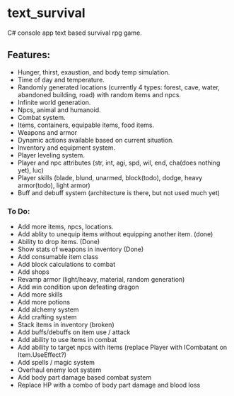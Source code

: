 # text_survival
C# console app text based survival rpg game.

## Features:
- Hunger, thirst, exaustion, and body temp simulation.
- Time of day and temperature.
- Randomly generated locations (currently 4 types: forest, cave, water, abandoned building, road) with random items and npcs.
- Infinite world generation.
- Npcs, animal and humanoid.
- Combat system.
- Items, containers, equipable items, food items.
- Weapons and armor
- Dynamic actions available based on current situation.
- Inventory and equipment system.
- Player leveling system.
- Player and npc attributes (str, int, agi, spd, wil, end, cha(does nothing yet), luc)
- Player skills (blade, blund, unarmed, block(todo), dodge, heavy armor(todo), light armor)
- Buff and debuff system (architecture is there, but not used much yet)

### To Do:
- Add more items, npcs, locations.
- Add ablity to unequip items without equipping another item. (done)
- Ability to drop items. (Done)
- Show stats of weapons in inventory (Done)
- Add consumable item class
- Add block calculations to combat 
- Add shops
- Revamp armor (light/heavy, material, random generation)
- Add win condition upon defeating dragon
- Add more skills
- Add more potions
- Add alchemy system
- Add crafting system
- Stack items in inventory (broken)
- Add buffs/debuffs on item use / attack 
- Add ability to use items in combat
- Add ability to target npcs with items (replace Player with ICombatant on Item.UseEffect?)
- Add spells / magic system
- Overhaul enemy loot system
- Add body part damage based combat system
- Replace HP with a combo of body part damage and blood loss

